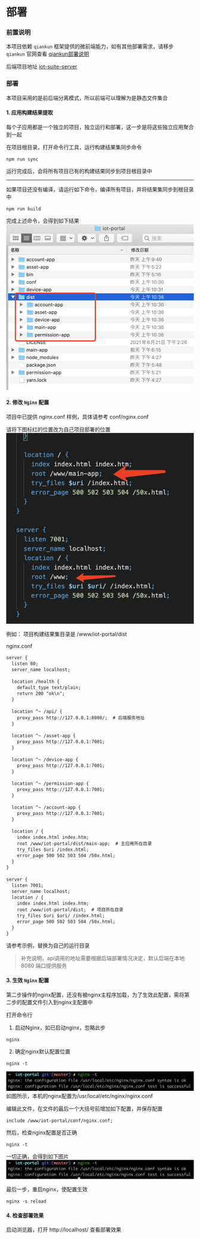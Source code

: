 # 部署

### 前置说明

本项目依赖 `qiankun` 框架提供的微前端能力，如有其他部署需求，请移步 `qiankun` 官网查看 [qiankun部署说明](https://qiankun.umijs.org/zh/cookbook#%E5%A6%82%E4%BD%95%E9%83%A8%E7%BD%B2)

后端项目地址 [iot-suite-server](https://github.com/tuya/iot-suite-server)

### 部署

本项目采用的是前后端分离模式，所以前端可以理解为是静态文件集合

#### 1. 应用构建结果提取

每个子应用都是一个独立的项目，独立运行和部署，这一步是将这些独立应用聚合到一起

在项目根目录，打开命令行工具，运行构建结果集同步命令
```
npm run sync
```
运行完成后，会将所有项目已有的构建结果同步到项目根目录中

---

如果项目还没有编译，请运行如下命令，编译所有项目，并将结果集同步到根目录中
```
npm run build
```

完成上述命令，会得到如下结果
![](./images/dist.png)

#### 2. 修改 `Nginx` 配置

项目中已提供 nginx.conf 样例，具体请参考 conf/nginx.conf

请将下图标红的位置改为自己项目部署的位置
![](./images/nginx.conf.png)

例如：
项目构建结果集目录是 /www/iot-portal/dist

nginx.conf
```
server {
  listen 80;
  server_name localhost;

  location /health {
    default_type text/plain;
    return 200 "ok\n";
  }

  location ^~ /api/ {
    proxy_pass http://127.0.0.1:8080/;  # 后端服务地址
  }

  location ^~ /asset-app {
    proxy_pass http://127.0.0.1:7001;
  }

  location ^~ /device-app {
    proxy_pass http://127.0.0.1:7001;
  }

  location ^~ /permission-app {
    proxy_pass http://127.0.0.1:7001;
  }

  location ^~ /account-app {
    proxy_pass http://127.0.0.1:7001;
  }

  location / {
    index index.html index.htm;
    root /www/iot-portal/dist/main-app;  # 主应用所在目录
    try_files $uri /index.html;
    error_page 500 502 503 504 /50x.html;
  }
}

server {
  listen 7001;
  server_name localhost;
  location / {
    index index.html index.htm;
    root /www/iot-portal/dist;  # 项目所在目录
    try_files $uri $uri/ /index.html;
    error_page 500 502 503 504 /50x.html;
  }
}

```
请参考示例，替换为自己的运行目录

> 补充说明，api调用的地址需要根据后端部署情况决定，默认后端在本地 8080 端口提供服务


#### 3. 生效 `Nginx` 配置

第二步操作的nginx配置，还没有被nginx主程序加载，为了生效此配置，需将第二步的配置文件引入到nginx主配置中

打开命令行
1. 启动Nginx，如已启动nginx，忽略此步
```
nginx
```
2. 确定nginx默认配置位置
```
nginx -t
```
![](./images/nginx-location.png)
如图所示，本机的nginx配置为/usr/local/etc/nginx/nginx.conf

编辑此文件，在文件的最后一个大括号前增加如下配置，并保存配置
```
include /www/iot-portal/conf/nginx.conf;
```
然后，检查nginx配置是否正确
```
nginx -t
```
一切正确，会得到如下图片
![](./images/nginx-location.png)

最后一步，重启nginx，使配置生效
```
nginx -s reload
```

#### 4. 检查部署效果
启动浏览器，打开 http://localhost/ 查看部署效果
